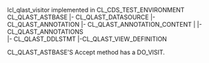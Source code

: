 lcl_qlast_visitor implemented in CL_CDS_TEST_ENVIRONMENT
CL_QLAST_ASTBASE
 |- CL_QLAST_DATASOURCE
 |- CL_QLAST_ANNOTATION
 |- CL_QLAST_ANNOTATION_CONTENT
 |    |-CL_QLAST_ANNOTATIONS       
 |- CL_QLAST_DDLSTMT
      |-CL_QLAST_VIEW_DEFINITION

CL_QLAST_ASTBASE'S Accept method has a DO_VISIT.